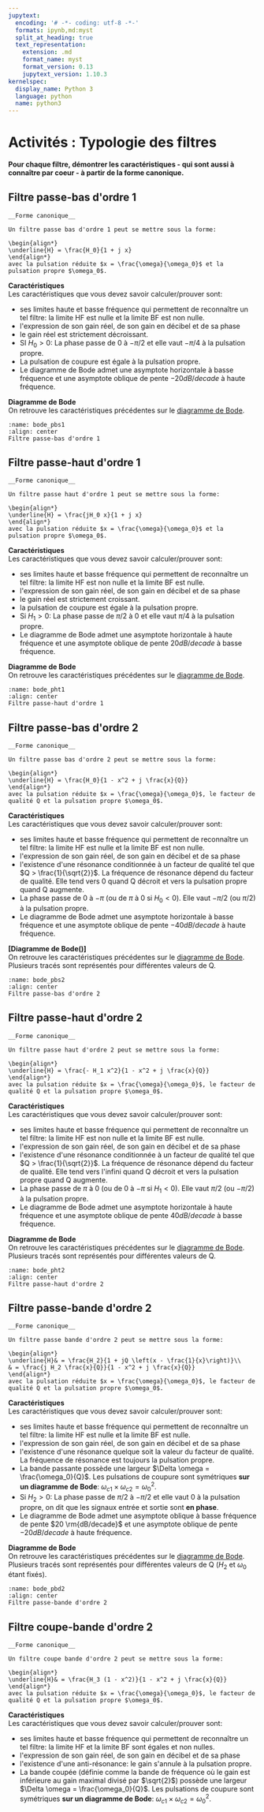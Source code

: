 ```yaml
---
jupytext:
  encoding: '# -*- coding: utf-8 -*-'
  formats: ipynb,md:myst
  split_at_heading: true
  text_representation:
    extension: .md
    format_name: myst
    format_version: 0.13
    jupytext_version: 1.10.3
kernelspec:
  display_name: Python 3
  language: python
  name: python3
---
```

# Activités : Typologie des filtres

__Pour chaque filtre, démontrer les caractéristiques - qui sont aussi  à connaître par coeur - à partir de la forme canonique.__
## Filtre passe-bas d'ordre 1

````{important} 
__Forme canonique__

Un filtre passe bas d'ordre 1 peut se mettre sous la forme:

\begin{align*}
\underline{H} = \frac{H_0}{1 + j x}
\end{align*}
avec la pulsation réduite $x = \frac{\omega}{\omega_0}$ et la pulsation propre $\omega_0$.

````

__Caractéristiques__  
Les caractéristiques que vous devez savoir calculer/prouver sont:
* ses limites haute et basse fréquence qui permettent de reconnaître un tel filtre: la limite HF est nulle et la limite BF est non nulle.
* l'expression de son gain réel, de son gain en décibel et de sa phase
* le gain réel est strictement décroissant.
* SI $H_0 > 0$: La phase passe de 0 à $-\pi / 2$ et elle vaut $-\pi/4$ à la pulsation propre.
* La pulsation de coupure est égale à la pulsation propre.
* Le diagramme de Bode admet une asymptote horizontale à basse fréquence et une asymptote oblique de pente $-20 dB/decade$ à haute fréquence.

__Diagramme de Bode__  
On retrouve les caractéristiques précédentes sur le [diagramme de Bode](bode_pbs1). 

```{figure} ./images/filtre_cano_o1_pbas.png
:name: bode_pbs1
:align: center
Filtre passe-bas d'ordre 1
```

## Filtre passe-haut d'ordre 1

````{important} 
__Forme canonique__

Un filtre passe haut d'ordre 1 peut se mettre sous la forme:

\begin{align*}
\underline{H} = \frac{jH_0 x}{1 + j x}
\end{align*}
avec la pulsation réduite $x = \frac{\omega}{\omega_0}$ et la pulsation propre $\omega_0$.
````

__Caractéristiques__  
Les caractéristiques que vous devez savoir calculer/prouver sont:

* ses limites haute et basse fréquence qui permettent de reconnaître un tel filtre: la limite HF est non nulle et la limite BF est nulle.
* l'expression de son gain réel, de son gain en décibel et de sa phase
* le gain réel est strictement croissant.
* la pulsation de coupure est égale à la pulsation propre.
* Si $H_1 > 0$: La phase passe de $\pi / 2$ à 0 et elle vaut $\pi/4$ à la pulsation propre.
* Le diagramme de Bode admet une asymptote horizontale à haute fréquence et une asymptote oblique de pente $20 dB/decade$ à basse fréquence.

__Diagramme de Bode__  
On retrouve les caractéristiques précédentes sur le [diagramme de Bode](bode_pht1).

```{figure} ./images/filtre_cano_o1_phaut.png
:name: bode_pht1
:align: center
Filtre passe-haut d'ordre 1
```

## Filtre passe-bas d'ordre 2

````{important} 
__Forme canonique__

Un filtre passe bas d'ordre 2 peut se mettre sous la forme:

\begin{align*}
\underline{H} = \frac{H_0}{1 - x^2 + j \frac{x}{Q}}
\end{align*}
avec la pulsation réduite $x = \frac{\omega}{\omega_0}$, le facteur de qualité Q et la pulsation propre $\omega_0$.
````

__Caractéristiques__  
Les caractéristiques que vous devez savoir calculer/prouver sont:
* ses limites haute et basse fréquence qui permettent de reconnaître un tel filtre: la limite HF est nulle et la limite BF est non nulle.
* l'expression de son gain réel, de son gain en décibel et de sa phase
* l'existence d'une résonance conditionnée à un facteur de qualité tel que $Q > \frac{1}{\sqrt{2}}$. La fréquence de résonance dépend du facteur de qualité. Elle tend vers 0 quand Q décroit et vers la pulsation propre quand Q augmente.
* La phase passe de 0 à $-\pi$ (ou de $\pi$ à 0 si $H_0 < 0$). Elle vaut $-\pi/2$ (ou $\pi/2$) à la pulsation propre.
* Le diagramme de Bode admet une asymptote horizontale à basse fréquence et une asymptote oblique de pente $-40 dB/decade$ à haute fréquence.

__[Diagramme de Bode()]__  
On retrouve les caractéristiques précédentes sur le [diagramme de Bode](bode_pbs2). Plusieurs tracés sont représentés pour différentes valeurs de Q.

```{figure} ./images/filtre_cano_o2_pbas.png
:name: bode_pbs2
:align: center
Filtre passe-bas d'ordre 2
```


## Filtre passe-haut d'ordre 2

````{important} 
__Forme canonique__

Un filtre passe haut d'ordre 2 peut se mettre sous la forme:

\begin{align*}
\underline{H} = \frac{- H_1 x^2}{1 - x^2 + j \frac{x}{Q}}
\end{align*}
avec la pulsation réduite $x = \frac{\omega}{\omega_0}$, le facteur de qualité Q et la pulsation propre $\omega_0$.
````

__Caractéristiques__  
Les caractéristiques que vous devez savoir calculer/prouver sont:
* ses limites haute et basse fréquence qui permettent de reconnaître un tel filtre: la limite HF est non nulle et la limite BF est nulle.
* l'expression de son gain réel, de son gain en décibel et de sa phase
* l'existence d'une résonance conditionnée à un facteur de qualité tel que $Q > \frac{1}{\sqrt{2}}$. La fréquence de résonance dépend du facteur de qualité. Elle tend vers l'infini quand Q décroit et vers la pulsation propre quand Q augmente.
* La phase passe de $\pi$ à 0 (ou de 0 à $-\pi$ si $H_1 < 0$). Elle vaut $\pi/2$ (ou $- \pi/2$) à la pulsation propre.
* Le diagramme de Bode admet une asymptote horizontale à haute fréquence et une asymptote oblique de pente $40 dB/decade$ à basse fréquence.

__Diagramme de Bode__  
On retrouve les caractéristiques précédentes sur le [diagramme de Bode](bode_pht2). Plusieurs tracés sont représentés pour différentes valeurs de Q.

```{figure} ./images/filtre_cano_o2_phaut.png
:name: bode_pht2
:align: center
Filtre passe-haut d'ordre 2
```

## Filtre passe-bande d'ordre 2

````{important} 
__Forme canonique__

Un filtre passe bande d'ordre 2 peut se mettre sous la forme:

\begin{align*}
\underline{H}& = \frac{H_2}{1 + jQ \left(x - \frac{1}{x}\right)}\\
& = \frac{j H_2 \frac{x}{Q}}{1 - x^2 + j \frac{x}{Q}}
\end{align*}
avec la pulsation réduite $x = \frac{\omega}{\omega_0}$, le facteur de qualité Q et la pulsation propre $\omega_0$.
````

__Caractéristiques__  
Les caractéristiques que vous devez savoir calculer/prouver sont:
* ses limites haute et basse fréquence qui permettent de reconnaître un tel filtre: la limite HF est nulle et la limite BF est nulle.
* l'expression de son gain réel, de son gain en décibel et de sa phase
* l'existence d'une résonance quelque soit la valeur du facteur de qualité. La fréquence de résonance est toujours la pulsation propre.
* La bande passante possède une largeur $\Delta \omega = \frac{\omega_0}{Q}$. Les pulsations de coupure sont symétriques __sur un diagramme de Bode__: $\omega_{c1} \times \omega_{c2} = \omega_0^2$.
* Si $H_2 > 0$: La phase passe de $\pi / 2$ à $-\pi/2$ et elle vaut 0 à la pulsation propre, on dit que les signaux entrée et sortie sont __en phase__.
* Le diagramme de Bode admet une asymptote oblique à basse fréquence de pente $20 \rm{dB/decade}$ et une asymptote oblique de pente $-20 dB/decade$ à haute fréquence.

__Diagramme de Bode__  
On retrouve les caractéristiques précédentes sur le [diagramme de Bode](bode_pbd2). Plusieurs tracés sont représentés pour différentes valeurs de Q ($H_2$ et $\omega_0$ étant fixés).

```{figure} ./images/filtre_cano_o2_pbande.png
:name: bode_pbd2
:align: center
Filtre passe-bande d'ordre 2
```

## Filtre coupe-bande d'ordre 2

````{important} 
__Forme canonique__

Un filtre coupe bande d'ordre 2 peut se mettre sous la forme:

\begin{align*}
\underline{H}& = \frac{H_3 (1 - x^2)}{1 - x^2 + j \frac{x}{Q}}
\end{align*}
avec la pulsation réduite $x = \frac{\omega}{\omega_0}$, le facteur de qualité Q et la pulsation propre $\omega_0$.
````

__Caractéristiques__  
Les caractéristiques que vous devez savoir calculer/prouver sont:
* ses limites haute et basse fréquence qui permettent de reconnaître un tel filtre: la limite HF et la limite BF sont égales et non nulles.
* l'expression de son gain réel, de son gain en décibel et de sa phase
* l'existence d'une anti-résonance: le gain s'annule à la pulsation propre.
* La bande coupée (définie comme la bande de fréquence où le gain est inférieure au gain maximal divisé par $\sqrt{2}$) possède une largeur $\Delta \omega = \frac{\omega_0}{Q}$. Les pulsations de coupure sont symétriques __sur un diagramme de Bode__: $\omega_{c1} \times \omega_{c2} = \omega_0^2$.

